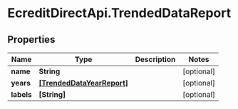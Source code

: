 # EcreditDirectApi.TrendedDataReport

## Properties

Name | Type | Description | Notes
------------ | ------------- | ------------- | -------------
**name** | **String** |  | [optional] 
**years** | [**[TrendedDataYearReport]**](TrendedDataYearReport.md) |  | [optional] 
**labels** | **[String]** |  | [optional] 


